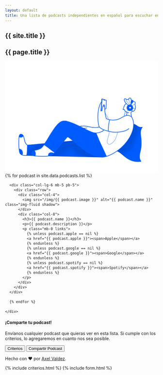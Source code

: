 ```yaml
---
layout: default
title: Una lista de podcasts independientes en español para escuchar en casa durante la contingencia sanitaria.
---
```


<section>
  <div class="container">
    <div class="row align-items-center">
      <div class="col-12 col-lg-7">
        <h1 class="text-primary display-3 font-weight-bold">{{ site.title }}</h1>
        <h2 class="font-weight-normal">{{ page.title }}</h2>
      </div>
      <div class="col-lg-5">
        <img src="/img/header-illustration.png" alt="" class="img-fluid">
      </div>
    </div>
  </div>
</section>

<section class="bg-light-primary">
  <div class="container">
    <div class="row">
      {% for podcast in site.data.podcasts.list %}

      <div class="col-lg-6 mb-5 pb-5">
        <div class="row">
          <div class="col-4">
            <img src="/img/{{ podcast.image }}" alt="{{ podcast.name }}" class="img-fluid shadow">
          </div>
          <div class="col-8">
            <h3>{{ podcast.name }}</h3>
            <p>{{ podcast.description }}</p>
            <p class="mb-0 links">
              {% unless podcast.apple == nil %}
              <a href="{{ podcast.apple }}"><span>Apple</span></a>
              {% endunless %}
              {% unless podcast.google == nil %}
              <a href="{{ podcast.google }}"><span>Google</span></a>
              {% endunless %}
              {% unless podcast.spotify == nil %}
              <a href="{{ podcast.spotify }}"><span>Spotify</span></a>
              {% endunless %}
            </p>
          </div>
        </div>
      </div>

      {% endfor %}

    </div>
  </div>
</section>

<div class="container-fluid bg-primary text-white">
  <section class="py-5">
    <div class="container">
      <div class="row justify-content-center text-center">
        <div class="col-lg-6">
          <h4>¡Comparte tu podcast!</h4>
          <p>Envíanos cualquier podcast que quieras ver en esta lista. Si cumple con los criterios, lo agregaremos en
            cuanto nos sea posible.</p>
          <p>
            <button type="button" class="btn btn-outline-light mr-2" data-toggle="modal" data-target="#criterios">
              Criterios
            </button>
            <button type="button" class="btn btn-light" data-toggle="modal" data-target="#podcastform">
              Compartir Podcast
            </button>
          </p>
        </div>
      </div>
    </div>
  </section>
</div>

<section class="py-5">
  <div class="container">
    <div class="row justify-content-center text-center">
      <div class="col-lg-6">
        <p>Hecho con ♥ por <a href="https://axelvaldez.mx/">Axel Valdez</a>.</p>
      </div>
    </div>
  </div>
</section>

{% include criterios.html %}
{% include form.html %}